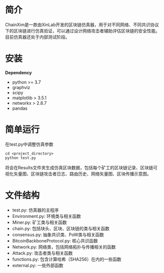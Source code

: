  # 简介
 ChainXim是一款由XinLab开发的区块链仿真器，用于对不同网络、不同共识协议下的区块链进行仿真验证，可以通过设计网络攻击者辅助评估区块链的安全性能。目前仿真器还处于内部测试阶段。

# 安装 
 **Dependency**
 - python >= 3.7
 - graphviz
 - scipy
 - matplotlib > 3.5.1
 - networkx > 2.8.7
 - pandas

# 简单运行
在test.py中调整仿真参数
```shell
cd <project_directory>
python test.py
```
将会在Results文件夹生成仿真区块数据，包括每个矿工的区块链记录、区块链可视化矢量图、区块链攻击者日志、路由历史、网络矢量图、区块传播示意图。

# 文件结构
- test.py: 仿真器的主程序
- Environment.py: 环境类与相关函数
- Miner.py: 矿工类与相关函数
- chain.py: 包括块头、区块、区块链的类与相关函数
- consensus.py: 抽象共识类、PoW类与相关函数
- BitcoinBackboneProtocol.py: 核心共识函数
- Network.py: 网络类，包括网络拓扑与传播相关的函数
- Attack.py: 攻击者类与相关函数
- functions.py: 包含计算哈希（SHA256）在内的一些函数
- external.py: 一些外部函数